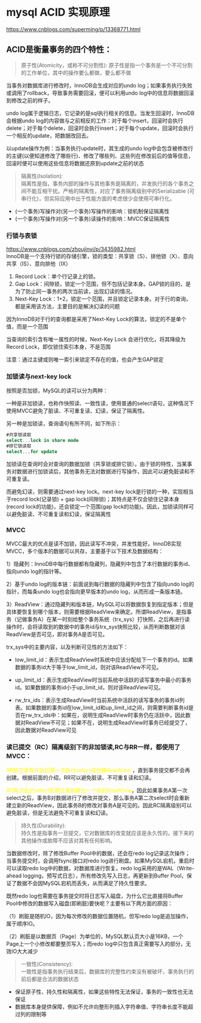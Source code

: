 # mysql ACID 实现原理
https://www.cnblogs.com/superming/p/13368771.html

## ACID是衡量事务的四个特性：
> 原子性(Atomicity，或称不可分割性): 原子性是指一个事务是一个不可分割的工作单位，其中的操作要么都做，要么都不做

当事务对数据库进行修改时，InnoDB会生成对应的undo log；如果事务执行失败或调用了rollback，导致事务需要回滚，便可以利用undo log中的信息将数据回滚到修改之前的样子。

undo log属于逻辑日志，它记录的是sql执行相关的信息。当发生回滚时，InnoDB会根据undo log的内容做与之前相反的工作：对于每个insert，回滚时会执行delete；对于每个delete，回滚时会执行insert；对于每个update，回滚时会执行一个相反的update，把数据改回去。

以update操作为例：当事务执行update时，其生成的undo log中会包含被修改行的主键(以便知道修改了哪些行)、修改了哪些列、这些列在修改前后的值等信息，回滚时便可以使用这些信息将数据还原到update之前的状态

> 隔离性(Isolation):  
隔离性是指，事务内部的操作与其他事务是隔离的，并发执行的各个事务之间不能互相干扰。严格的隔离性，对应了事务隔离级别中的Serializable (可串行化)，但实际应用中出于性能方面的考虑很少会使用可串行化。

* (一个事务)写操作对(另一个事务)写操作的影响：锁机制保证隔离性
* (一个事务)写操作对(另一个事务)读操作的影响：MVCC保证隔离性

### 行锁与表锁
https://www.cnblogs.com/zhoujinyi/p/3435982.html  
InnoDB是一个支持行锁的存储引擎，锁的类型：共享锁（S）、排他锁（X）、意向共享（IS）、意向排他（IX）  
1. Record Lock：单个行记录上的锁。
2. Gap Lock：间隙锁，锁定一个范围，但不包括记录本身。GAP锁的目的，是为了防止同一事务的两次当前读，出现幻读的情况。
3. Next-Key Lock：1+2，锁定一个范围，并且锁定记录本身。对于行的查询，都是采用该方法，主要目的是解决幻读的问题

因为InnoDB对于行的查询都是采用了Next-Key Lock的算法，锁定的不是单个值，而是一个范围 

当查询的索引含有唯一属性的时候，Next-Key Lock 会进行优化，将其降级为Record Lock，即仅锁住索引本身，不是范围  

注意：通过主键或则唯一索引来锁定不存在的值，也会产生GAP锁定

### 加锁读与next-key lock

按照是否加锁，MySQL的读可以分为两种：

一种是非加锁读，也称作快照读、一致性读，使用普通的select语句，这种情况下使用MVCC避免了脏读、不可重复读、幻读，保证了隔离性。

另一种是加锁读，查询语句有所不同，如下所示：
```sql
#共享锁读取
select...lock in share mode
#排它锁读取
select...for update
```
加锁读在查询时会对查询的数据加锁（共享锁或排它锁）。由于锁的特性，当某事务对数据进行加锁读后，其他事务无法对数据进行写操作，因此可以避免脏读和不可重复读。

而避免幻读，则需要通过next-key lock。next-key lock是行锁的一种，实现相当于record lock(记录锁) + gap lock(间隙锁)；其特点是不仅会锁住记录本身(record lock的功能)，还会锁定一个范围(gap lock的功能)。因此，加锁读同样可以避免脏读、不可重复读和幻读，保证隔离性

### MVCC
MVCC最大的优点是读不加锁，因此读写不冲突，并发性能好。InnoDB实现MVCC，多个版本的数据可以共存，主要基于以下技术及数据结构：

1）隐藏列：InnoDB中每行数据都有隐藏列，隐藏列中包含了本行数据的事务id、指向undo log的指针等。

2）基于undo log的版本链：前面说到每行数据的隐藏列中包含了指向undo log的指针，而每条undo log也会指向更早版本的undo log，从而形成一条版本链。

3）ReadView：通过隐藏列和版本链，MySQL可以将数据恢复到指定版本；但是具体要恢复到哪个版本，则需要根据ReadView来确定。所谓ReadView，是指事务（记做事务A）在某一时刻给整个事务系统（trx_sys）打快照，之后再进行读操作时，会将读取到的数据中的事务id与trx_sys快照比较，从而判断数据对该ReadView是否可见，即对事务A是否可见。

trx_sys中的主要内容，以及判断可见性的方法如下：
*  low_limit_id：表示生成ReadView时系统中应该分配给下一个事务的id。如果数据的事务id大于等于low_limit_id，则对该ReadView不可见。

* up_limit_id：表示生成ReadView时当前系统中活跃的读写事务中最小的事务id。如果数据的事务id小于up_limit_id，则对该ReadView可见。

* rw_trx_ids：表示生成ReadView时当前系统中活跃的读写事务的事务id列表。如果数据的事务id在low_limit_id和up_limit_id之间，则需要判断事务id是否在rw_trx_ids中：如果在，说明生成ReadView时事务仍在活跃中，因此数据对ReadView不可见；如果不在，说明生成ReadView时事务已经提交了，因此数据对ReadView可见

### 读已提交（RC）隔离级别下的非加锁读,RC与RR一样，都使用了MVCC：  
<font color='yellow'>RR是在事务开始后第一次执行select前创建ReadView</font>
，直到事务提交都不会再创建。根据前面的介绍，RR可以避免脏读、不可重复读和幻读。

<font color='yellow'>RC每次执行select前都会重新建立一个新的ReadView</font>，因此如果事务A第一次select之后，事务B对数据进行了修改并提交，那么事务A第二次select时会重新建立新的ReadView，因此事务B的修改对事务A是可见的。因此RC隔离级别可以避免脏读，但是无法避免不可重复读和幻读。
  
> 持久性(Durability):  
持久性是指事务一旦提交，它对数据库的改变就应该是永久性的。接下来的其他操作或故障不应该对其有任何影响。

当数据修改时，除了修改Buffer Pool中的数据，还会在redo log记录这次操作；当事务提交时，会调用fsync接口对redo log进行刷盘。如果MySQL宕机，重启时可以读取redo log中的数据，对数据库进行恢复。redo log采用的是WAL（Write-ahead logging，预写式日志），所有修改先写入日志，再更新到Buffer Pool，保证了数据不会因MySQL宕机而丢失，从而满足了持久性要求。

既然redo log也需要在事务提交时将日志写入磁盘，为什么它比直接将Buffer Pool中修改的数据写入磁盘(即刷脏)要快呢？主要有以下两方面的原因：

（1）刷脏是随机IO，因为每次修改的数据位置随机，但写redo log是追加操作，属于顺序IO。

（2）刷脏是以数据页（Page）为单位的，MySQL默认页大小是16KB，一个Page上一个小修改都要整页写入；而redo log中只包含真正需要写入的部分，无效IO大大减少

> 一致性(Consistency):  
一致性是指事务执行结束后，数据库的完整性约束没有被破坏，事务执行的前后都是合法的数据状态

* 保证原子性、持久性和隔离性，如果这些特性无法保证，事务的一致性也无法保证
* 数据库本身提供保障，例如不允许向整形列插入字符串值、字符串长度不能超过列的限制等